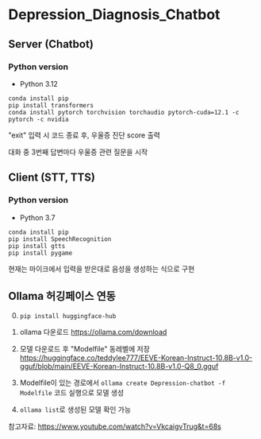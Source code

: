 # Depression_Diagnosis_Chatbot

## Server (Chatbot)

### Python version

- Python 3.12

```
conda install pip
pip install transformers
conda install pytorch torchvision torchaudio pytorch-cuda=12.1 -c pytorch -c nvidia

```

"exit" 입력 시 코드 종료 후, 우울증 진단 score 출력

대화 중 3번째 답변마다 우울증 관련 질문을 시작

## Client (STT, TTS)

### Python version

- Python 3.7

```
conda install pip
pip install SpeechRecognition
pip install gtts
pip install pygame

```

현재는 마이크에서 입력을 받은대로 음성을 생성하는 식으로 구현

## Ollama 허깅페이스 연동

0. `pip install huggingface-hub`

1. ollama 다운로드
   https://ollama.com/download

2. 모델 다운로드 후 "Modelfile" 동레벨에 저장
   https://huggingface.co/teddylee777/EEVE-Korean-Instruct-10.8B-v1.0-gguf/blob/main/EEVE-Korean-Instruct-10.8B-v1.0-Q8_0.gguf

3. Modelfile이 있는 경로에서 `ollama create Depression-chatbot -f Modelfile` 코드 실행으로 모델 생성

4. `ollama list`로 생성된 모델 확인 가능

참고자료: https://www.youtube.com/watch?v=VkcaigvTrug&t=68s
